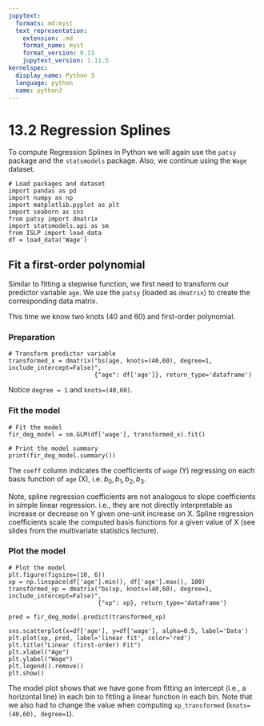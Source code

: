 ```yaml
---
jupytext:
  formats: md:myst
  text_representation:
    extension: .md
    format_name: myst
    format_version: 0.13
    jupytext_version: 1.11.5
kernelspec:
  display_name: Python 3
  language: python
  name: python3
---
```


# 13.2 Regression Splines

To compute Regression Splines in Python we will again use the `patsy` package and the `statsmodels` package. Also, we continue using the `Wage` dataset. 

```{code-cell}
# Load packages and dataset
import pandas as pd
import numpy as np
import matplotlib.pyplot as plt
import seaborn as sns
from patsy import dmatrix
import statsmodels.api as sm
from ISLP import load_data
df = load_data('Wage')
```

## Fit a first-order polynomial

Similar to fitting a stepwise function, we first need to transform our predictor variable `age`. We use the `patsy` (loaded as `dmatrix`) to create the corresponding data matrix. 

This time we know two knots (40 and 60) and first-order polynomial.

### Preparation

```{code-cell}
# Transform predictor variable
transformed_x = dmatrix("bs(age, knots=(40,60), degree=1, include_intercept=False)",
                        {"age": df['age']}, return_type='dataframe')
```

Notice `degree = 1` and `knots=(40,60)`.

### Fit the model

```{code-cell}
# Fit the model
fir_deg_model = sm.GLM(df['wage'], transformed_x).fit()

# Print the model summary
print(fir_deg_model.summary())
```

The `coeff` column indicates the coefficients of `wage` (Y) regressing on each basis function of `age` (X), i.e. $b_0, b_1, b_2, b_3$. 

Note, spline regression coefficients are not analogous to slope coefficients in simple linear regression. i.e., they are not directly interpretable as increase or decrease on Y given one-unit increase on X. Spline regression coefficients scale the computed basis functions for a given value of X (see slides from the multivariate statistics lecture).


### Plot the model

```{code-cell}
# Plot the model
plt.figure(figsize=(10, 6))
xp = np.linspace(df['age'].min(), df['age'].max(), 100)
transformed_xp = dmatrix("bs(xp, knots=(40,60), degree=1, include_intercept=False)",
                         {"xp": xp}, return_type='dataframe')

pred = fir_deg_model.predict(transformed_xp)

sns.scatterplot(x=df['age'], y=df['wage'], alpha=0.5, label='Data')
plt.plot(xp, pred, label='linear fit', color='red')
plt.title("Linear (first-order) Fit")
plt.xlabel("Age")
plt.ylabel("Wage")
plt.legend().remove()
plt.show()
```

The model plot shows that we have gone from fitting an intercept (i.e., a horizontal line) in each bin to fitting a linear function in each bin. Note that we also had to change the value when computing `xp_transformed` (`knots=(40,60), degree=1`).